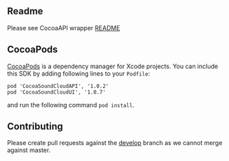 ## Readme
Please see CocoaAPI wrapper [README](https://github.com/soundcloud/CocoaSoundCloudAPI/blob/master/README.md)

## CocoaPods
[CocoaPods](http://cocoapods.org/) is a dependency manager for Xcode projects. 
You can include this SDK by adding following lines to your `Podfile`:

```
pod 'CocoaSoundCloudAPI', '1.0.2'
pod 'CocoaSoundCloudUI', '1.0.7'
```

and run the following command `pod install`.

## Contributing

Please create pull requests against the [develop](https://github.com/soundcloud/CocoaSoundCloudUI/tree/develop) branch as we cannot merge against master.
